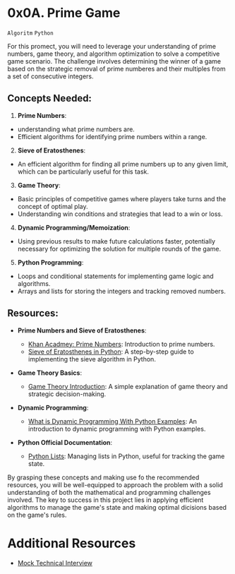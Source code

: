 # 0x0A. Prime Game
`Algoritm` `Python`

For this promect, you will need to leverage your understanding of prime numbers, game theory, and algorithm optimization to solve a competitive game scenario. The challenge involves determining the winner of a game based on the strategic removal of prime numberes and their multiples from a set of consecutive integers.

## Concepts Needed:
1. **Prime Numbers**:
- understanding what prime numbers are.
- Efficient algorithms for identifying prime numbers within a range.
2. **Sieve of Eratosthenes**:
- An efficient algorithm for finding all prime numbers up to any given limit, which can be particularly useful for this task.
3. **Game Theory**:
- Basic principles of competitive games where players take turns and the concept of optimal play.
- Understanding win conditions and strategies that lead to a win or loss.
4. **Dynamic Programming/Memoization**:
- Using previous results to make future calculations faster, potentially necessary for optimizing the solution for multiple rounds of the game.
5. **Python Programming**:
- Loops and conditional statements for implementing game logic and algorithms.
- Arrays and lists for storing the integers and tracking removed numbers.

## Resources:
- **Prime Numbers and Sieve of Eratosthenes**:
    - [Khan Acadmey: Prime Numbers](https://www.khanacademy.org/math/cc-fourth-grade-math/imp-factors-multiples-and-patterns/imp-prime-and-composite-numbers/v/prime-numbers): Introduction to prime numbers.
    - [Sieve of Eratosthenes in Python](https://www.geeksforgeeks.org/sieve-of-eratosthenes/): A step-by-step guide to implementing the sieve algorithm in Python.

- **Game Theory Basics**:
    - [Game Theory Introduction](https://www.investopedia.com/terms/g/gametheory.asp): A simple explanation of game theory and strategic decision-making.

- **Dynamic Programming**:
    - [What is Dynamic Programming With Python Examples](https://skerritt.blog/dynamic-programming/): An introduction to dynamic programming with Python examples.

- **Python Official Documentation**:
    - [Python Lists](https://docs.python.org/3/tutorial/introduction.html#lists): Managing lists in Python, useful for tracking the game state.

By grasping these concepts and making use fo the recommended resources, you will be well-equipped to approach the problem with a solid understanding of both the mathematical and programming challenges involved. The key to success in this project lies in applying efficient algorithms to manage the game's state and making optimal dicisions based on the game's rules.

# Additional Resources
- [Mock Technical Interview](https://www.youtube.com/watch?v=Jw2pniZCLi8)
